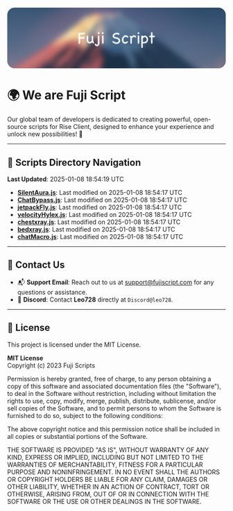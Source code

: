 ![Banner](.github/b.webp)

# 🌍 **We are Fuji Script**

Our global team of developers is dedicated to creating powerful, open-source scripts for Rise Client, designed to enhance your experience and unlock new possibilities! 🌟

---
<!-- SCRIPTS_NAVIGATION_START -->
## 📂 **Scripts Directory Navigation**

**Last Updated**: 2025-01-08 18:54:19 UTC

- **[SilentAura.js](scripts/SilentAura.js)**: Last modified on 2025-01-08 18:54:17 UTC
- **[ChatBypass.js](scripts/ChatBypass.js)**: Last modified on 2025-01-08 18:54:17 UTC
- **[jetpackFly.js](scripts/jetpackFly.js)**: Last modified on 2025-01-08 18:54:17 UTC
- **[velocityHylex.js](scripts/velocityHylex.js)**: Last modified on 2025-01-08 18:54:17 UTC
- **[chestxray.js](scripts/chestxray.js)**: Last modified on 2025-01-08 18:54:17 UTC
- **[bedxray.js](scripts/bedxray.js)**: Last modified on 2025-01-08 18:54:17 UTC
- **[chatMacro.js](scripts/chatMacro.js)**: Last modified on 2025-01-08 18:54:17 UTC

<!-- SCRIPTS_NAVIGATION_END -->

---

## 💬 **Contact Us**  
- 📬 **Support Email**: Reach out to us at [support@fujiscript.com](mailto:support@fujiscript.com) for any questions or assistance.  
- 💬 **Discord**: Contact **Leo728** directly at `Discord@leo728`.

---

## 📜 **License**

This project is licensed under the MIT License.  

**MIT License**  
Copyright (c) 2023 Fuji Scripts  

Permission is hereby granted, free of charge, to any person obtaining a copy of this software and associated documentation files (the "Software"), to deal in the Software without restriction, including without limitation the rights to use, copy, modify, merge, publish, distribute, sublicense, and/or sell copies of the Software, and to permit persons to whom the Software is furnished to do so, subject to the following conditions:  

The above copyright notice and this permission notice shall be included in all copies or substantial portions of the Software.  

THE SOFTWARE IS PROVIDED "AS IS", WITHOUT WARRANTY OF ANY KIND, EXPRESS OR IMPLIED, INCLUDING BUT NOT LIMITED TO THE WARRANTIES OF MERCHANTABILITY, FITNESS FOR A PARTICULAR PURPOSE AND NONINFRINGEMENT. IN NO EVENT SHALL THE AUTHORS OR COPYRIGHT HOLDERS BE LIABLE FOR ANY CLAIM, DAMAGES OR OTHER LIABILITY, WHETHER IN AN ACTION OF CONTRACT, TORT OR OTHERWISE, ARISING FROM, OUT OF OR IN CONNECTION WITH THE SOFTWARE OR THE USE OR OTHER DEALINGS IN THE SOFTWARE.  
